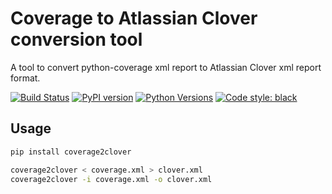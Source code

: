 Coverage to Atlassian Clover conversion tool
============================================

A tool to convert python-coverage xml report to Atlassian Clover xml report 
format.

[![Build Status](https://github.com/tumb1er/coverage2clover/workflows/Build/badge.svg?branch=master&event=push)]((https://github.com/tumb1er/coverage2clover/actions?query=event%3Apush+branch%3Amaster+workflow%3ABuild))
[![PyPI version](https://badge.fury.io/py/coverage2clover.svg)](http://badge.fury.io/py/coverage2clover)
[![Python Versions](https://img.shields.io/pypi/pyversions/coverage2clover.svg)](https://pypi.python.org/pypi/coverage2clover)
[![Code style: black](https://img.shields.io/badge/code%20style-black-000000.svg)](https://github.com/psf/black)

Usage
-----
```sh
pip install coverage2clover

coverage2clover < coverage.xml > clover.xml
coverage2clover -i coverage.xml -o clover.xml
```


